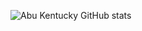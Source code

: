 ![Abu Kentucky GitHub stats](https://github-readme-stats.vercel.app/api?username=luckyfriends06&show_icons=true&theme=dark&rank_icon=github)